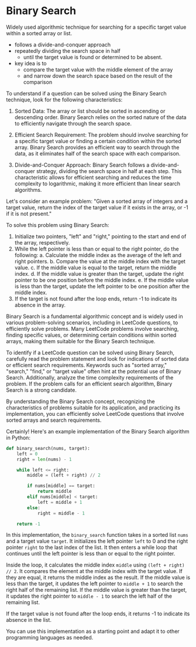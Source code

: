 # Binary Search 
Widely used algorithmic technique for searching for a specific target value within a sorted array or list. 
- follows a divide-and-conquer approach
- repeatedly dividing the search space in half 
    - until the target value is found or determined to be absent. 
- key idea is to 
    - compare the target value with the middle element of the array 
    - and narrow down the search space based on the result of the comparison

To understand if a question can be solved using the Binary Search technique, look for the following characteristics:

1. Sorted Data: The array or list should be sorted in ascending or descending order. Binary Search relies on the sorted nature of the data to efficiently navigate through the search space.

2. Efficient Search Requirement: The problem should involve searching for a specific target value or finding a certain condition within the sorted array. Binary Search provides an efficient way to search through the data, as it eliminates half of the search space with each comparison.

3. Divide-and-Conquer Approach: Binary Search follows a divide-and-conquer strategy, dividing the search space in half at each step. This characteristic allows for efficient searching and reduces the time complexity to logarithmic, making it more efficient than linear search algorithms.

Let's consider an example problem: "Given a sorted array of integers and a target value, return the index of the target value if it exists in the array, or -1 if it is not present."

To solve this problem using Binary Search:

1. Initialize two pointers, "left" and "right," pointing to the start and end of the array, respectively.
2. While the left pointer is less than or equal to the right pointer, do the following:
   a. Calculate the middle index as the average of the left and right pointers.
   b. Compare the value at the middle index with the target value.
   c. If the middle value is equal to the target, return the middle index.
   d. If the middle value is greater than the target, update the right pointer to be one position before the middle index.
   e. If the middle value is less than the target, update the left pointer to be one position after the middle index.
3. If the target is not found after the loop ends, return -1 to indicate its absence in the array.

Binary Search is a fundamental algorithmic concept and is widely used in various problem-solving scenarios, including in LeetCode questions, to efficiently solve problems. Many LeetCode problems involve searching, finding specific values, or determining certain conditions within sorted arrays, making them suitable for the Binary Search technique.

To identify if a LeetCode question can be solved using Binary Search, carefully read the problem statement and look for indications of sorted data or efficient search requirements. Keywords such as "sorted array," "search," "find," or "target value" often hint at the potential use of Binary Search. Additionally, analyze the time complexity requirements of the problem. If the problem calls for an efficient search algorithm, Binary Search is a strong candidate.

By understanding the Binary Search concept, recognizing the characteristics of problems suitable for its application, and practicing its implementation, you can efficiently solve LeetCode questions that involve sorted arrays and search requirements.

Certainly! Here's an example implementation of the Binary Search algorithm in Python:

```python
def binary_search(nums, target):
    left = 0
    right = len(nums) - 1

    while left <= right:
        middle = (left + right) // 2

        if nums[middle] == target:
            return middle
        elif nums[middle] < target:
            left = middle + 1
        else:
            right = middle - 1

    return -1
```

In this implementation, the `binary_search` function takes in a sorted list `nums` and a target value `target`. It initializes the left pointer `left` to 0 and the right pointer `right` to the last index of the list. It then enters a while loop that continues until the left pointer is less than or equal to the right pointer.

Inside the loop, it calculates the middle index `middle` using `(left + right) // 2`. It compares the element at the middle index with the target value. If they are equal, it returns the middle index as the result. If the middle value is less than the target, it updates the left pointer to `middle + 1` to search the right half of the remaining list. If the middle value is greater than the target, it updates the right pointer to `middle - 1` to search the left half of the remaining list.

If the target value is not found after the loop ends, it returns -1 to indicate its absence in the list.

You can use this implementation as a starting point and adapt it to other programming languages as needed.
